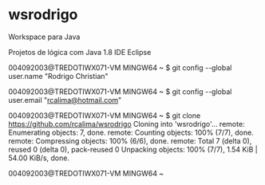 # wsrodrigo
Workspace para Java

Projetos de lógica com Java 1.8 
IDE Eclipse


004092003@TREDOTIWX071-VM MINGW64 ~
$ git config --global user.name "Rodrigo Christian"

004092003@TREDOTIWX071-VM MINGW64 ~
$ git config --global user.email "rcalima@hotmail.com"

004092003@TREDOTIWX071-VM MINGW64 ~
$ git clone https://github.com/rcalima/wsrodrigo
Cloning into 'wsrodrigo'...
remote: Enumerating objects: 7, done.
remote: Counting objects: 100% (7/7), done.
remote: Compressing objects: 100% (6/6), done.
remote: Total 7 (delta 0), reused 0 (delta 0), pack-reused 0
Unpacking objects: 100% (7/7), 1.54 KiB | 54.00 KiB/s, done.

004092003@TREDOTIWX071-VM MINGW64 ~
